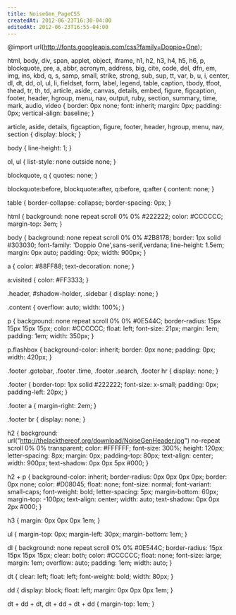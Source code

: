 ```yaml
---
title: NoiseGen_PageCSS
createdAt: 2012-06-23T16:30-04:00
editedAt: 2012-06-23T16:55-04:00
---
```


@import url(http://fonts.googleapis.com/css?family=Doppio+One);

html, body, div, span, applet, object, iframe, h1, h2, h3, h4, h5, h6, p, blockquote, pre, a, abbr, acronym, address, big, cite, code, del, dfn, em, img, ins, kbd, q, s, samp, small, strike, strong, sub, sup, tt, var, b, u, i, center, dl, dt, dd, ol, ul, li, fieldset, form, label, legend, table, caption, tbody, tfoot, thead, tr, th, td, article, aside, canvas, details, embed, figure, figcaption, footer, header, hgroup, menu, nav, output, ruby, section, summary, time, mark, audio, video {
     border: 0px none;
     font: inherit;
     margin: 0px;
     padding: 0px;
     vertical-align: baseline;
}

article, aside, details, figcaption, figure, footer, header, hgroup, menu, nav, section {
     display: block;
}

body {
     line-height: 1;
}

ol, ul {
     list-style: none outside none;
}

blockquote, q {
     quotes: none;
}

blockquote:before, blockquote:after, q:before, q:after {
     content: none;
}

table {
     border-collapse: collapse;
     border-spacing: 0px;
}

html {
     background: none repeat scroll 0% 0% #222222;
     color: #CCCCCC;
     margin-top: 3em;
}

body {
     background: none repeat scroll 0% 0% #2B8178;
     border: 1px solid #303030;
     font-family: 'Doppio One',sans-serif,verdana;
     line-height: 1.5em;
     margin: 0px auto;
     padding: 0px;
     width: 900px;
}

a {
     color: #88FF88;
     text-decoration: none;
}

a:visited {
     color: #FF3333;
}

.header, #shadow-holder, .sidebar {
     display: none;
}

.content {
     overflow: auto;
     width: 100%;
}

p {
     background: none repeat scroll 0% 0% #0E544C;
     border-radius: 15px 15px 15px 15px;
     color: #CCCCCC;
     float: left;
     font-size: 21px;
     margin: 1em;
     padding: 1em;
     width: 350px;
}

p.flashbox {
     background-color: inherit;
     border: 0px none;
     padding: 0px;
     width: 420px;
}

.footer .gotobar, .footer .time, .footer .search, .footer hr {
     display: none;
}

.footer {
     border-top: 1px solid #222222;
     font-size: x-small;
     padding: 0px;
     padding-left: 20px;
}

.footer a {
     margin-right: 2em;
}

.footer br {
  display: none;
}

h2 {
     background: url("http://thelackthereof.org/download/NoiseGenHeader.jpg") no-repeat scroll 0% 0% transparent;
     color: #FFFFFF;
     font-size: 300%;
     height: 120px;
     letter-spacing: 8px;
     margin: 0px;
     padding-top: 80px;
     text-align: center;
     width: 900px;
     text-shadow: 0px 0px 5px #000;
}

h2 + p {
     background-color: inherit;
     border-radius: 0px 0px 0px 0px;
     border: 0px none;
     color: #D08045;
     float: none;
     font-size: normal;
     font-variant: small-caps;
     font-weight: bold;
     letter-spacing: 5px;
     margin-bottom: 60px;
     margin-top: -100px;
     text-align: center;
     width: auto;
     text-shadow: 0px 0px 2px #000;
}

h3 {
     margin: 0px 0px 0px 1em;
}

ul {
     margin-top: 0px;
     margin-left: 30px;
     margin-bottom: 1em;
}

dl {
     background: none repeat scroll 0% 0% #0E544C;
     border-radius: 15px 15px 15px 15px;
     clear: both;
     color: #CCCCCC;
     float: none;
     font-size: large;
     margin: 1em;
     overflow: auto;
     padding: 1em;
     width: auto;
}

dt {
     clear: left;
     float: left;
     font-weight: bold;
     width: 80px;
}

dd {
     display: block;
     float: left;
     margin: 0px 0px 0px 1em;
}

dt + dd + dt, dt + dd + dt + dd {
     margin-top: 1em;
}

